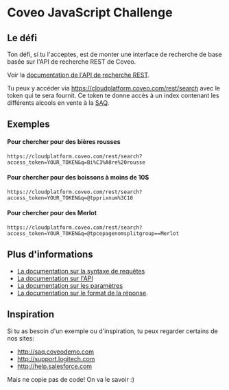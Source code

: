 # Coveo JavaScript Challenge
## Le défi
Ton défi, si tu l'acceptes, est de monter une interface de recherche de base basée sur l'API de recherche REST de Coveo.

Voir la [documentation de l'API de recherche REST](https://developers.coveo.com/display/SearchREST/Invoking+the+REST+Search+API).

Tu peux y accéder via https://cloudplatform.coveo.com/rest/search avec le token qui te sera fournit.
Ce token te donne accès à un index contenant les différents alcools en vente à la [SAQ](saq.com).

## Exemples
#### Pour chercher pour des bières rousses

    https://cloudplatform.coveo.com/rest/search?access_token=YOUR_TOKEN&q=Bi%C3%A8re%20rousse

#### Pour chercher pour des boissons à moins de 10$

    https://cloudplatform.coveo.com/rest/search?access_token=YOUR_TOKEN&q=@tpprixnum%3C10

#### Pour chercher pour des Merlot

    https://cloudplatform.coveo.com/rest/search?access_token=YOUR_TOKEN&q=@tpcepagenomsplitgroup==Merlot

## Plus d'informations

- [La documentation sur la syntaxe de requêtes](http://onlinehelp.coveo.com/en/ces/7.0/User/coveo_query_syntax_reference.htm)
- [La documentation sur l'API](https://developers.coveo.com/display/public/SearchREST/Invoking+the+REST+Search+API)
- [La documentation sur les paramètres]((https://developers.coveo.com/display/SearchREST/Query+Parameters))
- [La documentation sur le format de la réponse](https://developers.coveo.com/display/SearchREST/Query+Results).

## Inspiration
Si tu as besoin d'un exemple ou d'inspiration, tu peux regarder certains de nos sites:

* http://saq.coveodemo.com
* http://support.logitech.com
* http://help.salesforce.com

Mais ne copie pas de code! On va le savoir :)

